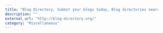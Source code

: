 ```yaml
---
title: "Blog Directory, Submit your blogs today, Blog directories search engine"
description: ""
external_url: "http://blog-directory.org/"
category: "Miscellaneous"
---
```

